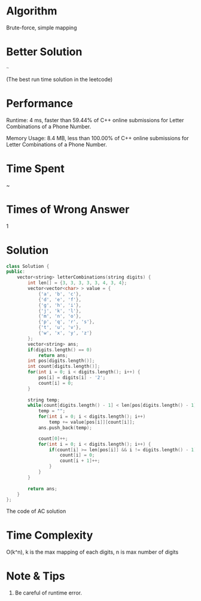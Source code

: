 # Algorithm

Brute-force, simple mapping

# Better Solution

```c++
~
```

(The best run time solution in the leetcode)

# Performance

Runtime: 4 ms, faster than 59.44% of C++ online submissions for Letter Combinations of a Phone Number.

Memory Usage: 8.4 MB, less than 100.00% of C++ online submissions for Letter Combinations of a Phone Number.

# Time Spent

~

# Times of Wrong Answer

1

# Solution

```c++
class Solution {
public:
    vector<string> letterCombinations(string digits) {
        int len[] = {3, 3, 3, 3, 3, 4, 3, 4};
        vector<vector<char> > value = {
            {'a', 'b', 'c'},
            {'d', 'e', 'f'},
            {'g', 'h', 'i'},
            {'j', 'k', 'l'},
            {'m', 'n', 'o'},
            {'p', 'q', 'r', 's'},
            {'t', 'u', 'v'},
            {'w', 'x', 'y', 'z'}
        };
        vector<string> ans;
        if(digits.length() == 0)
            return ans;
        int pos[digits.length()];
        int count[digits.length()];
        for(int i = 0; i < digits.length(); i++) {
            pos[i] = digits[i] - '2';
            count[i] = 0;
        }
        
        string temp;
        while(count[digits.length() - 1] < len[pos[digits.length() - 1]]) {
            temp = "";
            for(int i = 0; i < digits.length(); i++)
                temp += value[pos[i]][count[i]];
            ans.push_back(temp);

            count[0]++;
            for(int i = 0; i < digits.length(); i++) {
                if(count[i] >= len[pos[i]] && i != digits.length() - 1) {
                    count[i] = 0;
                    count[i + 1]++;
                }
            }
        }
        
        return ans;
    }
};
```

The code of AC solution

# Time Complexity

O(k^n), k is the max mapping of each digits, n is max number of digits

# Note & Tips

1. Be careful of runtime error.